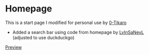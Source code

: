 # Homepage
This is a start page I modified for personal use by [0-Tikaro](https://github.com/0-Tikaro/minimum-viable-startpage)

* Added a search bar using code from homepage by [LvInSaNevL](https://github.com/LvInSaNevL/homepage) (adjusted to use duckduckgo)

[Preview](https://fdn.github.io/homepage/)
